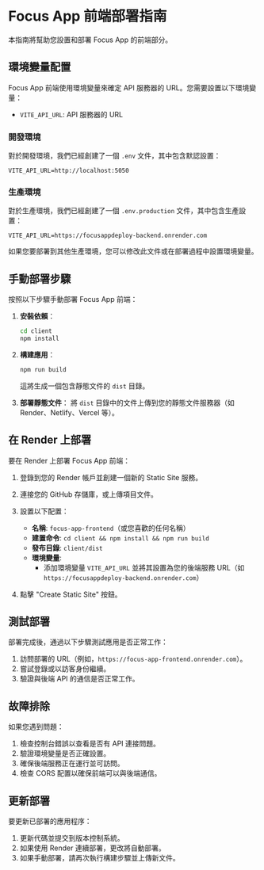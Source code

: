 # Focus App 前端部署指南

本指南將幫助您設置和部署 Focus App 的前端部分。

## 環境變量配置

Focus App 前端使用環境變量來確定 API 服務器的 URL。您需要設置以下環境變量：

- `VITE_API_URL`: API 服務器的 URL

### 開發環境

對於開發環境，我們已經創建了一個 `.env` 文件，其中包含默認設置：

```
VITE_API_URL=http://localhost:5050
```

### 生產環境

對於生產環境，我們已經創建了一個 `.env.production` 文件，其中包含生產設置：

```
VITE_API_URL=https://focusappdeploy-backend.onrender.com
```

如果您要部署到其他生產環境，您可以修改此文件或在部署過程中設置環境變量。

## 手動部署步驟

按照以下步驟手動部署 Focus App 前端：

1. **安裝依賴**：
   ```bash
   cd client
   npm install
   ```

2. **構建應用**：
   ```bash
   npm run build
   ```
   這將生成一個包含靜態文件的 `dist` 目錄。

3. **部署靜態文件**：
   將 `dist` 目錄中的文件上傳到您的靜態文件服務器（如 Render、Netlify、Vercel 等）。

## 在 Render 上部署

要在 Render 上部署 Focus App 前端：

1. 登錄到您的 Render 帳戶並創建一個新的 Static Site 服務。

2. 連接您的 GitHub 存儲庫，或上傳項目文件。

3. 設置以下配置：
   - **名稱**: `focus-app-frontend`（或您喜歡的任何名稱）
   - **建置命令**: `cd client && npm install && npm run build`
   - **發布目錄**: `client/dist`
   - **環境變量**:
     - 添加環境變量 `VITE_API_URL` 並將其設置為您的後端服務 URL（如 `https://focusappdeploy-backend.onrender.com`）

4. 點擊 "Create Static Site" 按鈕。

## 測試部署

部署完成後，通過以下步驟測試應用是否正常工作：

1. 訪問部署的 URL（例如，`https://focus-app-frontend.onrender.com`）。
2. 嘗試登錄或以訪客身份繼續。
3. 驗證與後端 API 的通信是否正常工作。

## 故障排除

如果您遇到問題：

1. 檢查控制台錯誤以查看是否有 API 連接問題。
2. 驗證環境變量是否正確設置。
3. 確保後端服務正在運行並可訪問。
4. 檢查 CORS 配置以確保前端可以與後端通信。

## 更新部署

要更新已部署的應用程序：

1. 更新代碼並提交到版本控制系統。
2. 如果使用 Render 連續部署，更改將自動部署。
3. 如果手動部署，請再次執行構建步驟並上傳新文件。 